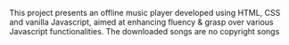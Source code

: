 This project presents an offline music player developed using HTML, CSS and vanilla Javascript, aimed at enhancing fluency & grasp over various Javascript functionalities. The downloaded songs are no copyright songs
